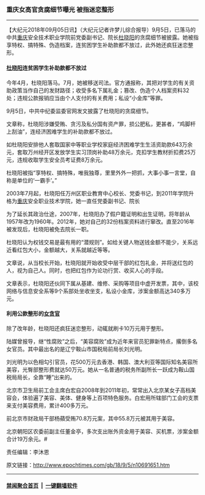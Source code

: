 ### 重庆女高官贪腐细节曝光 被指迷恋整形
------------------------

<p>【大纪元2018年09月05日讯】（大纪元记者许梦儿综合报导）9月5日，已落马的中共<a href="http://www.epochtimes.com/gb/tag/%E9%87%8D%E5%BA%86.html">重庆</a>安全技术职业学院前党委副书记、院长<a href="http://www.epochtimes.com/gb/tag/%E6%9D%9C%E6%99%93%E9%98%B3.html">杜晓阳</a>的贪腐细节被披露。她被指享特权、搞特殊、伪造档案，连贫困学生补助款都不放过，此外她还疯狂迷恋整形。</p>
<h4><a href="http://www.epochtimes.com/gb/tag/%E6%9D%9C%E6%99%93%E9%98%B3.html">杜晓阳</a>连贫困学生补助款都不放过</h4>
<p>今年4月，杜晓阳落马。7月，她被移送司法。官方通报称，其把对学生的有关资助政策当作自己的发财路径；收受多名下属礼金；篡改、伪造个人档案资料32处；违规公款报销应当由个人支付的有关费用；私设“小金库”等罪。</p>
<p>9月5日，中共中纪委监委官网发文披露了杜晓阳的贪腐细节。</p>
<p>文章称，杜晓阳涉嫌受贿、贪污及私分国有资产罪，损公肥私，更甚者，“鸡脚杆上刮油”，连经济困难学生的补助款都不放过。</p>
<p>如杜晓阳安排他人套取国家中等职业学校家庭经济困难学生生活资助款643万余元，套取万州经开区发放学生实习顶岗补助48万余元，克扣学生教材折扣费25万元，违规收取学生安全员考证费8万余元。</p>
<p>杜晓阳被指“享特权、搞特殊，唯我独尊，里里外外一把抓，大事小事一言堂，自称是单位的‘一霸手’。”</p>
<p>2003年7月起，杜晓阳任万州区职业教育中心校长、党委书记，到2011年学院升格为<a href="http://www.epochtimes.com/gb/tag/%E9%87%8D%E5%BA%86.html">重庆</a>安全职业技术学院，她一直任党委副书记、院长</p>
<p>为了延长其政治仕途，2007年，杜晓阳办了假户籍证明和出生证明，将年龄从1957年改为1960年。2012年，她对自己的32份档案资料进行窜改。直至2016年被发现后，杜晓阳被免去院长一职。</p>
<p>杜晓阳认为权钱交易是最有用的“潜规则”。如给关键人物送钱金额不能少，关系远近看红包大小，金额越大，关系就越近等等。</p>
<p>文章说，从当校长开始，杜晓阳就开始收受中层干部的红包礼金，并将送红包的人，视为自己人。同时，也把红包作为论功行赏、收买人心的手段。</p>
<p>文章表示，杜晓阳还伙同下属从基建、维修、采购等项目中虚开发票，其中，该校网络与信息安全系等9个系部处坐收坐支，私设小金库，涉案金额高达340多万元。</p>
<h4>利用公款整形的<a href="http://www.epochtimes.com/gb/tag/%E5%A5%B3%E8%B4%AA%E5%AE%98.html">女贪官</a></h4>
<p>除了改年龄，杜晓阳还疯狂迷恋整形，动辄就刷卡10万元用于整形。</p>
<p>陆媒曾报导，继“性腐败”之后，“美容腐败”成为近年来官员犯罪新特点，撂倒多名女官员。其中最出名的是辽宁鞍山市国税局前局长刘光明。</p>
<p>刘光明为以色相勾引官员，花500万元去香港、韩国、澳大利亚等国际知名美容所美容，光臀部整形费就达50万元。她从一名普通的税务所副所长一跃成为鞍山国税局局长，全靠“睡”出来的。</p>
<p>北京市卫生局前工会主席白宏自2008年到2011年初，常常出入北京某女子高档美容会，体验遍了美容、美体、健身等上百项特色服务。白宏用所辖部门工会的支票来支付美容费用，累计400多万元。</p>
<p>前北京市财政局干部杨蘋受贿70.8万元案，其中55.8万元被其用于美容。</p>
<p>北京朝阳区农委前副主任董金亭，多次支出账外资金用于美容、买机票，涉案金额合计19万余元。#</p>
<p>责任编辑：李沐恩</p>

原文链接：http://www.epochtimes.com/gb/18/9/5/n10691651.htm


------------------------
#### [禁闻聚合首页](https://github.com/gfw-breaker/banned-news/blob/master/README.md) &nbsp;|&nbsp;  [一键翻墙软件](https://github.com/gfw-breaker/nogfw/blob/master/README.md)